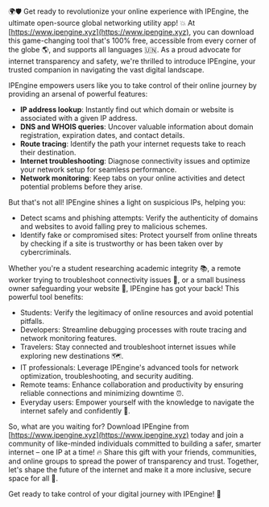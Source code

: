 🌍🛡️ Get ready to revolutionize your online experience with IPEngine, the ultimate open-source global networking utility app! 💥 At [https://www.ipengine.xyz](https://www.ipengine.xyz), you can download this game-changing tool that's 100% free, accessible from every corner of the globe 🌎, and supports all languages 🇺🇳. As a proud advocate for internet transparency and safety, we're thrilled to introduce IPEngine, your trusted companion in navigating the vast digital landscape.

IPEngine empowers users like you to take control of their online journey by providing an arsenal of powerful features:

* **IP address lookup**: Instantly find out which domain or website is associated with a given IP address.
* **DNS and WHOIS queries**: Uncover valuable information about domain registration, expiration dates, and contact details.
* **Route tracing**: Identify the path your internet requests take to reach their destination.
* **Internet troubleshooting**: Diagnose connectivity issues and optimize your network setup for seamless performance.
* **Network monitoring**: Keep tabs on your online activities and detect potential problems before they arise.

But that's not all! IPEngine shines a light on suspicious IPs, helping you:

* Detect scams and phishing attempts: Verify the authenticity of domains and websites to avoid falling prey to malicious schemes.
* Identify fake or compromised sites: Protect yourself from online threats by checking if a site is trustworthy or has been taken over by cybercriminals.

Whether you're a student researching academic integrity 📚, a remote worker trying to troubleshoot connectivity issues 🏢, or a small business owner safeguarding your website 💸, IPEngine has got your back! This powerful tool benefits:

* Students: Verify the legitimacy of online resources and avoid potential pitfalls.
* Developers: Streamline debugging processes with route tracing and network monitoring features.
* Travelers: Stay connected and troubleshoot internet issues while exploring new destinations 🗺️.
* IT professionals: Leverage IPEngine's advanced tools for network optimization, troubleshooting, and security auditing.
* Remote teams: Enhance collaboration and productivity by ensuring reliable connections and minimizing downtime ⏰.
* Everyday users: Empower yourself with the knowledge to navigate the internet safely and confidently 🚀.

So, what are you waiting for? Download IPEngine from [https://www.ipengine.xyz](https://www.ipengine.xyz) today and join a community of like-minded individuals committed to building a safer, smarter internet – one IP at a time! 🔥 Share this gift with your friends, communities, and online groups to spread the power of transparency and trust. Together, let's shape the future of the internet and make it a more inclusive, secure space for all 🌟.

Get ready to take control of your digital journey with IPEngine! 💪